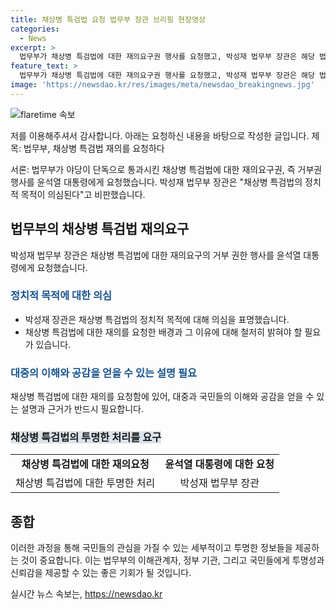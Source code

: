 ```yaml
---
title: 채상병 특검법 요청 법무부 장관 브리핑 현장영상
categories:
  - News
excerpt: >
  법무부가 채상병 특검법에 대한 재의요구권 행사를 요청했고, 박성재 법무부 장관은 해당 법의 정치적 목적을 비판했습니다. 이 문제에 대한 <현장영상>을 통해 자세한 내용을 확인해보세요.
feature_text: >
  법무부가 채상병 특검법에 대한 재의요구권 행사를 요청했고, 박성재 법무부 장관은 해당 법의 정치적 목적을 비판했습니다. 이 문제에 대한 <현장영상>을 통해 자세한 내용을 확인해보세요.
image: 'https://newsdao.kr/res/images/meta/newsdao_breakingnews.jpg'
---
```


<p><img src="https://newsdao.kr/res/images/meta/newsdao_breakingnews.jpg" alt="flaretime 속보" /></p>

<p>저를 이용해주셔서 감사합니다. 아래는 요청하신 내용을 바탕으로 작성한 글입니다.
제목: 법무부, 채상병 특검법 재의를 요청하다</p>

<p>서론: 법무부가 야당이 단독으로 통과시킨 채상병 특검법에 대한 재의요구권, 즉 거부권 행사를 윤석열 대통령에게 요청했습니다. 박성재 법무부 장관은 "채상병 특검법의 정치적 목적이 의심된다"고 비판했습니다.</p>

<h2 data-ke-size="size26">법무부의 채상병 특검법 재의요구</h2>

<p data-ke-size="size16">박성재 법무부 장관은 채상병 특검법에 대한 재의요구의 거부 권한 행사를 윤석열 대통령에게 요청했습니다.</p>

<h3><b><span style="color: #1a5490;">정치적 목적에 대한 의심</span></b></h3>

<ul>
  <li>박성재 장관은 채상병 특검법의 정치적 목적에 대해 의심을 표명했습니다.</li>
  <li>채상병 특검법에 대한 재의를 요청한 배경과 그 이유에 대해 철저히 밝혀야 할 필요가 있습니다.</li>
</ul>

<h3><b><span style="color: #1a5490;">대중의 이해와 공감을 얻을 수 있는 설명 필요</span></b></h3>

<p data-ke-size="size16">채상병 특검법에 대한 재의를 요청함에 있어, 대중과 국민들의 이해와 공감을 얻을 수 있는 설명과 근거가 반드시 필요합니다.</p>

<h3><b><span style="background-color: #21538527;">채상병 특검법의 투명한 처리를 요구</span></b></h3>

<table>
  <tr>
    <td style="text-align: center; height: 17px;"><b>채상병 특검법에 대한 재의요청</b></td>
    <td style="text-align: center; height: 17px;"><b>윤석열 대통령에 대한 요청</b></td>
  </tr>
  <tr>
    <td style="text-align: center; height: 17px;">채상병 특검법에 대한 투명한 처리</td>
    <td style="text-align: center; height: 17px;">박성재 법무부 장관</td>
  </tr>
</table>

<h2 data-ke-size="size26">종합</h2>

<p data-ke-size="size16">이러한 과정을 통해 국민들의 관심을 가질 수 있는 세부적이고 투명한 정보들을 제공하는 것이 중요합니다. 이는 법무부의 이해관계자, 정부 기관, 그리고 국민들에게 투명성과 신뢰감을 제공할 수 있는 좋은 기회가 될 것입니다.</p>
실시간 뉴스 속보는, <a href="https://newsdao.kr" rel="dofollow">https://newsdao.kr</a>


